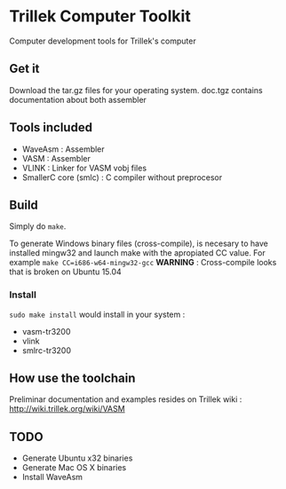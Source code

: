 # Trillek Computer Toolkit
Computer development tools for Trillek's computer

## Get it

Download the tar.gz files for your operating system. doc.tgz contains
documentation about both assembler

## Tools included

- WaveAsm : Assembler
- VASM : Assembler
- VLINK : Linker for VASM vobj files
- SmallerC core (smlc) : C compiler without preprocesor

## Build
Simply do ```make```.

To generate Windows binary files (cross-compile), is necesary to have installed
mingw32 and launch make with the apropiated CC value. For example
```make CC=i686-w64-mingw32-gcc```
**WARNING** : Cross-compile looks that is broken on Ubuntu 15.04


### Install
```sudo make install``` would install in your system :

- vasm-tr3200
- vlink
- smlrc-tr3200

## How use the toolchain
Preliminar documentation and examples resides on Trillek wiki : http://wiki.trillek.org/wiki/VASM

## TODO

- Generate Ubuntu x32 binaries
- Generate Mac OS X binaries
- Install WaveAsm

